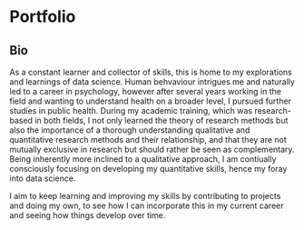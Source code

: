 # Portfolio

## Bio
As a constant learner and collector of skills, this is home to my explorations and learnings of data science. Human behvaviour intrigues me and naturally led to a career in psychology, however after several years working in the field and wanting to understand health on a broader level, I pursued further studies in public health. During my academic training, which was research-based in both fields, I not only learned the theory of research methods but also the importance of a thorough understanding qualitative and quantitative research methods and their relationship, and that they are not mutually exclusive in research but should rather be seen as complementary. Being inherently more inclined to a qualitative approach, I am contiually consciously focusing on developing my quantitative skills, hence my foray into data science.

I aim to keep learning and improving my skills by contributing to projects and doing my own, to see how I can incorporate this in my current career and seeing how things develop over time.
